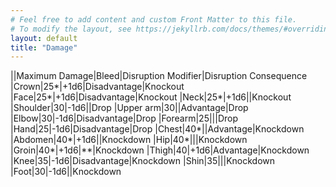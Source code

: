 ```yaml
---
# Feel free to add content and custom Front Matter to this file.
# To modify the layout, see https://jekyllrb.com/docs/themes/#overriding-theme-defaults
layout: default 
title: "Damage"
---
```


||Maximum Damage|Bleed|Disruption Modifier|Disruption Consequence
|Crown|25*|+1d6|Disadvantage|Knockout
|Face|25*|+1d6|Disadvantage|Knockout
|Neck|25*|+1d6||Knockout
|Shoulder|30|-1d6||Drop
|Upper arm|30||Advantage|Drop
|Elbow|30|-1d6|Disadvantage|Drop
|Forearm|25|||Drop
|Hand|25|-1d6|Disadvantage|Drop
|Chest|40*||Advantage|Knockdown
|Abdomen|40*|+1d6||Knockdown
|Hip|40*|||Knockdown
|Groin|40*|+1d6|**|Knockdown
|Thigh|40|+1d6|Advantage|Knockdown
|Knee|35|-1d6|Disadvantage|Knockdown
|Shin|35|||Knockdown
|Foot|30|-1d6||Knockdown
